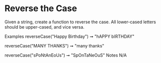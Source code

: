 # Reverse the Case

Given a string, create a function to reverse the case. All lower-cased letters should be upper-cased, and vice versa.

Examples
reverseCase("Happy Birthday") ➞ "hAPPY bIRTHDAY"

reverseCase("MANY THANKS") ➞ "many thanks"

reverseCase("sPoNtAnEoUs") ➞ "SpOnTaNeOuS"
Notes
N/A
